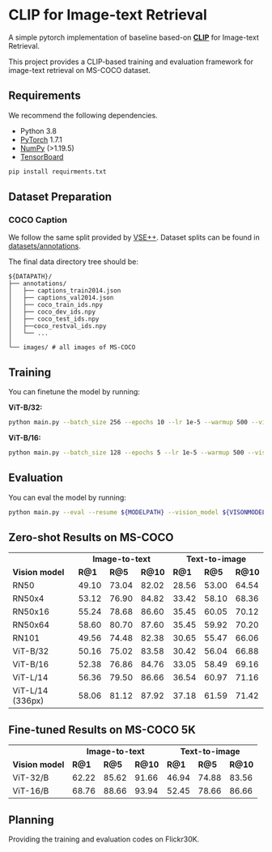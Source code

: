 # CLIP for Image-text Retrieval

A simple pytorch implementation of baseline based-on [**CLIP**](https://arxiv.org/abs/2103.00020) for Image-text Retrieval.

This project provides a CLIP-based training and evaluation framework for image-text retrieval on MS-COCO dataset.


## Requirements
We recommend the following dependencies.

* Python 3.8
* [PyTorch](http://pytorch.org/) 1.7.1
* [NumPy](http://www.numpy.org/) (>1.19.5)
* [TensorBoard](https://github.com/TeamHG-Memex/tensorboard_logger)

```bash
pip install requirments.txt
```

## Dataset Preparation

### COCO Caption

We follow the same split provided by [VSE++](http://www.cs.toronto.edu/~faghri/vsepp/data.tar).
Dataset splits can be found in [datasets/annotations](datasets/annotations).

The final data directory tree should be:
```
${DATAPATH}/
├── annotations/
│   ├── captions_train2014.json
│   ├── captions_val2014.json
│   ├── coco_train_ids.npy
│   ├── coco_dev_ids.npy
│   ├── coco_test_ids.npy
│   ├──coco_restval_ids.npy
│   └── ...
│          
└── images/ # all images of MS-COCO
```

## Training

You can finetune the model by running:

**ViT-B/32:**
```bash
python main.py --batch_size 256 --epochs 10 --lr 1e-5 --warmup 500 --vision_model ViT-B/32 --dataset_root ${DATAPATH}
```

**ViT-B/16:**
```bash
python main.py --batch_size 128 --epochs 5 --lr 1e-5 --warmup 500 --vision_model ViT-B/16
```

## Evaluation

You can eval the model by running:
```bash
python main.py --eval --resume ${MODELPATH} --vision_model ${VISONMODEL}
```

## Zero-shot Results on MS-COCO

<table>
    <tr>
        <td></td>
        <td colspan="3"><center><b>Image-to-text</b></center></td>
        <td colspan="3"><center><b>Text-to-image</b></center></td>
    </tr>
    <tr>
        <td><b>Vision model</b></td>
        <td><b>R@1</b></td>
        <td><b>R@5</b></td>
        <td><b>R@10</b></td>
        <td><b>R@1</b></td>
        <td><b>R@5</b></td>
        <td><b>R@10</b></td>
    </tr>
    <tr>
        <td>RN50</td>
        <td>49.10</td>
        <td>73.04</td>
        <td>82.02</td>
        <td>28.56</td>
        <td>53.00</td>
        <td>64.54</td>
    </tr>
    <tr>
        <td>RN50x4</td>
        <td>53.12</td>
        <td>76.90</td>
        <td>84.82</td>
        <td>33.42</td>
        <td>58.10</td>
        <td>68.36</td>
    </tr>
    <tr>
        <td>RN50x16</td>
        <td>55.24</td>
        <td>78.68</td>
        <td>86.60</td>
        <td>35.45</td>
        <td>60.05</td>
        <td>70.12</td>
    </tr>
    <tr>
        <td>RN50x64</td>
        <td>58.60</td>
        <td>80.70</td>
        <td>87.60</td>
        <td>35.45</td>
        <td>59.92</td>
        <td>70.20</td>
    </tr>
    <tr>
        <td>RN101</td>
        <td>49.56</td>
        <td>74.48</td>
        <td>82.38</td>
        <td>30.65</td>
        <td>55.47</td>
        <td>66.06</td>
    </tr>
    <tr>
        <td>ViT-B/32</td>
        <td>50.16</td>
        <td>75.02</td>
        <td>83.58</td>
        <td>30.42</td>
        <td>56.04</td>
        <td>66.88</td>
    </tr>
    <tr>
        <td>ViT-B/16</td>
        <td>52.38</td>
        <td>76.86</td>
        <td>84.76</td>
        <td>33.05</td>
        <td>58.49</td>
        <td>69.16</td>
    </tr>
    <tr>
        <td>ViT-L/14</td>
        <td>56.36</td>
        <td>79.50</td>
        <td>86.66</td>
        <td>36.54</td>
        <td>60.97</td>
        <td>71.16</td>
    </tr>
    <tr>
        <td>ViT-L/14 (336px)</td>
        <td>58.06</td>
        <td>81.12</td>
        <td>87.92</td>
        <td>37.18</td>
        <td>61.59</td>
        <td>71.42</td>
    </tr>
</table>

## Fine-tuned Results on MS-COCO 5K
<table>
    <tr>
        <td></td>
        <td colspan="3"><center><b>Image-to-text</b></center></td>
        <td colspan="3"><center><b>Text-to-image</b></center></td>
    </tr>
    <tr>
        <td><b>Vision model</b></td>
        <td><b>R@1</b></td>
        <td><b>R@5</b></td>
        <td><b>R@10</b></td>
        <td><b>R@1</b></td>
        <td><b>R@5</b></td>
        <td><b>R@10</b></td>
    </tr>
    <tr>
        <td>ViT-32/B</td>
        <td>62.22</td>
        <td>85.62</td>
        <td>91.66</td>
        <td>46.94</td>
        <td>74.88</td>
        <td>83.56</td>
    </tr>
    <tr>
        <td>ViT-16/B</td>
        <td>68.76</td>
        <td>88.66</td>
        <td>93.94</td>
        <td>52.45</td>
        <td>78.66</td>
        <td>86.66</td>
    </tr>
</table>

## Planning

Providing the training and evaluation codes on Flickr30K.